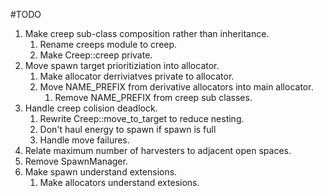 #TODO
1. Make creep sub-class composition rather than inheritance.
    1. Rename creeps module to creep.
    1. Make Creep::creep private.
1. Move spawn target prioritiziation into allocator.
    1. Make allocator derriviatves private to allocator.
    1. Move NAME_PREFIX from derivative allocators into main allocator.
        1. Remove NAME_PREFIX from creep sub classes.
1. Handle creep colision deadlock.
    1. Rewrite Creep::move_to_target to reduce nesting.
    1. Don't haul energy to spawn if spawn is full
    1. Handle move failures.
1. Relate maximum number of harvesters to adjacent open spaces.
1. Remove SpawnManager.
1. Make spawn understand extensions.
    1. Make allocators understand extesions.